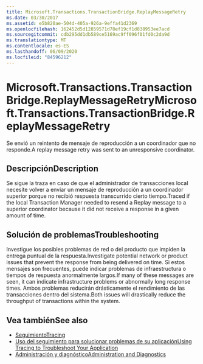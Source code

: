 ```yaml
---
title: Microsoft.Transactions.TransactionBridge.ReplayMessageRetry
ms.date: 03/30/2017
ms.assetid: e5b820ae-504d-405a-926a-9effa41d2369
ms.openlocfilehash: 162452d5d12859571d78ef19cf1d838953ee7acd
ms.sourcegitcommit: cdb295dd1db589ce5169ac9ff096f01fd0c2da9d
ms.translationtype: MT
ms.contentlocale: es-ES
ms.lasthandoff: 06/09/2020
ms.locfileid: "84596212"
---
```

# <a name="microsofttransactionstransactionbridgereplaymessageretry"></a><span data-ttu-id="a4c0e-102">Microsoft.Transactions.TransactionBridge.ReplayMessageRetry</span><span class="sxs-lookup"><span data-stu-id="a4c0e-102">Microsoft.Transactions.TransactionBridge.ReplayMessageRetry</span></span>
<span data-ttu-id="a4c0e-103">Se envió un reintento de mensaje de reproducción a un coordinador que no responde.</span><span class="sxs-lookup"><span data-stu-id="a4c0e-103">A replay message retry was sent to an unresponsive coordinator.</span></span>  
  
## <a name="description"></a><span data-ttu-id="a4c0e-104">Descripción</span><span class="sxs-lookup"><span data-stu-id="a4c0e-104">Description</span></span>  
 <span data-ttu-id="a4c0e-105">Se sigue la traza en caso de que el administrador de transacciones local necesite volver a enviar un mensaje de reproducción a un coordinador superior porque no recibió respuesta transcurrido cierto tiempo.</span><span class="sxs-lookup"><span data-stu-id="a4c0e-105">Traced if the local Transaction Manager needed to resend a Replay message to a superior coordinator because it did not receive a response in a given amount of time.</span></span>  
  
## <a name="troubleshooting"></a><span data-ttu-id="a4c0e-106">Solución de problemas</span><span class="sxs-lookup"><span data-stu-id="a4c0e-106">Troubleshooting</span></span>  
 <span data-ttu-id="a4c0e-107">Investigue los posibles problemas de red o del producto que impiden la entrega puntual de la respuesta.</span><span class="sxs-lookup"><span data-stu-id="a4c0e-107">Investigate potential network or product issues that prevent the response from being delivered on time.</span></span>  <span data-ttu-id="a4c0e-108">Si estos mensajes son frecuentes, puede indicar problemas de infraestructura o tiempos de respuesta anormalmente largos.</span><span class="sxs-lookup"><span data-stu-id="a4c0e-108">If many of these messages are seen, it can indicate infrastructure problems or abnormally long response times.</span></span> <span data-ttu-id="a4c0e-109">Ambos problemas reducirán drásticamente el rendimiento de las transacciones dentro del sistema.</span><span class="sxs-lookup"><span data-stu-id="a4c0e-109">Both issues will drastically reduce the throughput of transactions within the system.</span></span>  
  
## <a name="see-also"></a><span data-ttu-id="a4c0e-110">Vea también</span><span class="sxs-lookup"><span data-stu-id="a4c0e-110">See also</span></span>

- [<span data-ttu-id="a4c0e-111">Seguimiento</span><span class="sxs-lookup"><span data-stu-id="a4c0e-111">Tracing</span></span>](index.md)
- [<span data-ttu-id="a4c0e-112">Uso del seguimiento para solucionar problemas de su aplicación</span><span class="sxs-lookup"><span data-stu-id="a4c0e-112">Using Tracing to Troubleshoot Your Application</span></span>](using-tracing-to-troubleshoot-your-application.md)
- [<span data-ttu-id="a4c0e-113">Administración y diagnóstico</span><span class="sxs-lookup"><span data-stu-id="a4c0e-113">Administration and Diagnostics</span></span>](../index.md)
